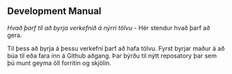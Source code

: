 ## **Development Manual**

*Hvað þarf til að byrja verkefnið á nýrri tölvu* - 
Hér stendur hvað þarf að gera.

Til þess að byrja á þessu verkefni þarf að hafa tölvu.
Fyrst byrjar maður á að búa til eða fara inn á Github aðgang. Þar býrðu til nýtt reposatory þar sem þú munt geyma öll forritin og skjölin.
